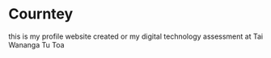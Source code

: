 # Courntey
this is my profile website created or my digital technology assessment at Tai Wananga Tu Toa
